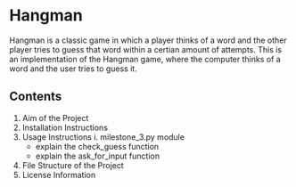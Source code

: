 # Hangman
Hangman is a classic game in which a player thinks of a word and the other player tries to guess that word within a certian amount of attempts. This is an implementation of the Hangman game, where the computer thinks of a word and the user tries to guess it.

## Contents
1. Aim of the Project
2. Installation Instructions
3. Usage Instructions
    i. milestone_3.py module
    - explain the check_guess function
    - explain the ask_for_input function
4. File Structure of the Project
5. License Information